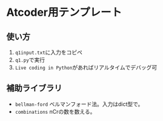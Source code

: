 # Atcoder用テンプレート

## 使い方

1. `q1input.txt`に入力をコピペ
2. `q1.py`で実行
3. `Live coding in Python`があればリアルタイムでデバッグ可

## 補助ライブラリ

- `bellman-ford` ベルマンフォード法。入力はdict型で。
- `combinations` nCrの数を数える。